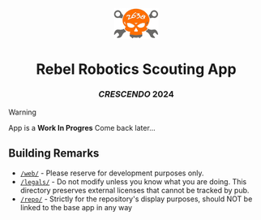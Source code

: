 <div align="center">
<img src="repo/assets/logo.png" width=88 />
<br/>
<h1>Rebel Robotics Scouting App</h1>
<h3><em>CRESCENDO</em> 2024</h3>
</div>


> [!WARNING]
> App is a **Work In Progres**
> Come back later...

## Building Remarks

* [`/web/`](./web/) - Please reserve for development purposes only.
* [`/legals/`](/legals/) - Do not modify unless you know what you are doing. This directory preserves external licenses that cannot be tracked by pub.
* [`/repo/`](./repo/) - Strictly for the repository's display purposes, should NOT be linked to the base app in any way 
